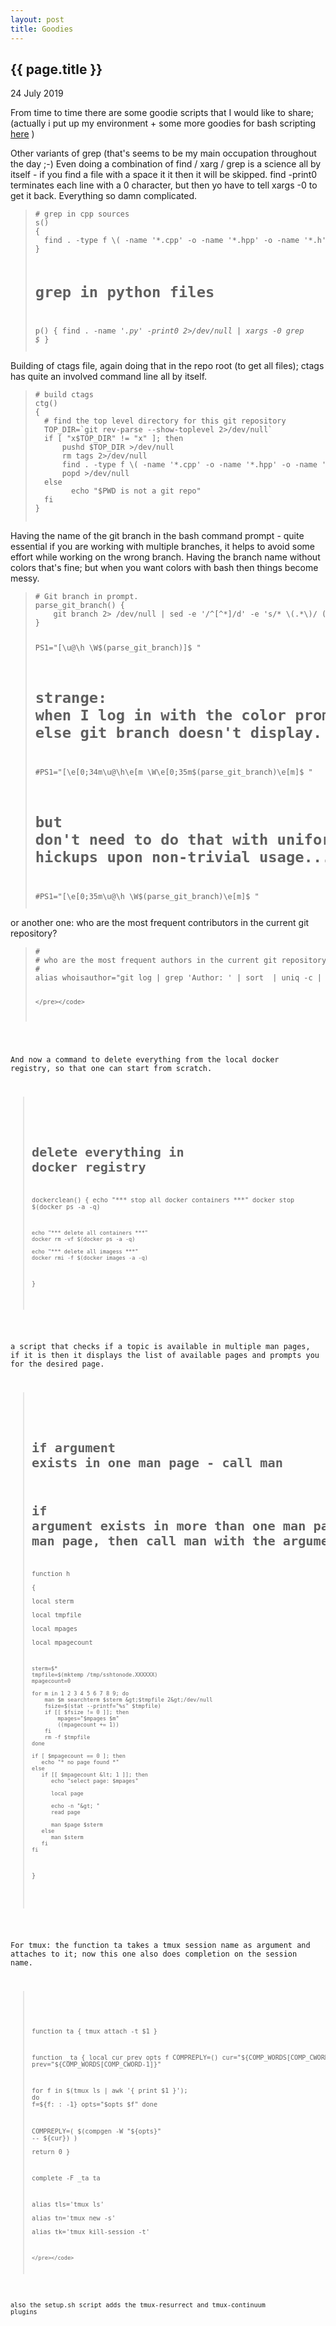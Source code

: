 ```yaml
---
layout: post
title: Goodies
---
```


{{ page.title }}
----------------

<p class="publish_date">
24 July 2019
</p>

From time to time there are some goodie scripts that I would like to share; 
(actually i put up my environment + some more goodies for bash scripting [here](https://github.com/MoserMichael/myenv) )


Other variants of grep (that's seems to be my main occupation throughout the day ;-)
Even doing a combination of find / xarg / grep is a science all by itself - if you find a file with a space it it then it will be skipped.
find -print0 terminates each line with a 0 character, but then yo have to tell xargs -0 to get it back.
Everything so damn complicated.

<blockquote>
    <code><pre>
# grep in cpp sources
s()
{
  find . -type f \( -name '*.cpp' -o -name '*.hpp' -o -name '*.h' \) -print0 2>/dev/null | xargs -0 grep $*
}

# grep in python files
p()
{
  find . -name '*.py' -print0 2>/dev/null | xargs -0 grep $*
}
    </pre></code>
</blockquote>

Building of ctags file, again doing that in the repo root (to get all files); ctags has quite an involved command line all by itself.

<blockquote>
    <code><pre>
# build ctags
ctg()
{
  # find the top level directory for this git repository
  TOP_DIR=`git rev-parse --show-toplevel 2>/dev/null`
  if [ "x$TOP_DIR" != "x" ]; then
      pushd $TOP_DIR >/dev/null
      rm tags 2>/dev/null
      find . -type f \( -name '*.cpp' -o -name '*.hpp' -o -name '*.h' \) -print 0 | xargs -0 ctags -a --c++-kinds=+p --fields=+iaS --extra=+q --language-force=C++   
      popd >/dev/null
  else 
        echo "$PWD is not a git repo"
  fi
}
    </pre></code>
</blockquote>


Having the name of the git branch in the bash command prompt - quite essential if you are working with multiple branches, it helps to avoid some effort while working on the wrong branch.
Having the branch name without colors that's fine; but when you want colors with bash then things become messy.


<blockquote>
    <code><pre>
# Git branch in prompt.
parse_git_branch() {
    git branch 2> /dev/null | sed -e '/^[^*]/d' -e 's/* \(.*\)/ (\1)/'
}

PS1="[\u@\h \W\$(parse_git_branch)]\$ "

# strange: when I log in with the color prompt, then I have to resource the shell, else git branch doesn't display.
#PS1="[\e[0;34m\u@\h\e[m \W\\e[0;35m$(parse_git_branch)\e[m]\$ "

# but don't need to do that with uniform coloring ... as awayls strange hickups upon non-trivial usage...
#PS1="[\e[0;35m\u@\h \W\$(parse_git_branch)\e[m]\$ "
    </pre></code>
</blockquote>

or another one: who are the most frequent contributors in the current git repository?

<blockquote>
    <code><pre>
#
# who are the most frequent authors in the current git repository?
#
alias whoisauthor="git log | grep 'Author: ' | sort  | uniq -c | sort -k1rn | less"


    </pre></code>
</blockquote>

And now a command to delete everything from the local docker registry, so that one can start from scratch. 

<blockquote>    
    <code><pre>
    
# delete everything in docker registry 
dockerclean() 
{
    echo "*** stop all docker containers ***"
    docker stop $(docker ps -a -q)
    
    echo "*** delete all containers ***"
    docker rm -vf $(docker ps -a -q)

    echo "*** delete all imagess ***"
    docker rmi -f $(docker images -a -q)
}
    </pre></code>
</blockquote>
   
a script that checks if a topic is available in multiple man pages, if it is then it displays the list of available pages and prompts you for the desired page.

<blockquote>    
    <code><pre>
    
# if argument exists in one man page - call man <argument>                                                                                                                                                                                    
# if argument exists in more than one man page - promt user for a choice of man page, then call man with the argument                                                                                                                         
function h                                                                                                                                                                                                                                    
{                                                                                                                                                                                                                                             
    local sterm                                                                                                                                                                                                                               
    local tmpfile                                                                                                                                                                                                                             
    local mpages                                                                                                                                                                                                                              
    local mpagecount                                                                                                                                                                                                                          
                                                                                                                                                                                                                                              
    sterm=$*                                                                                                                                                                                                                                  
    tmpfile=$(mktemp /tmp/sshtonode.XXXXXX)                                                                                                                                                                                                       mpagecount=0                                                                                                                                                                                                                              
                                                                                                                                                                                                                                              
    for m in 1 2 3 4 5 6 7 8 9; do                                                                                                                                                                                                            
        man $m searchterm $sterm &gt;$tmpfile 2&gt;/dev/null                                                                                                                                                                                        
        fsize=$(stat --printf="%s" $tmpfile)                                                                                                                                                                                                  
        if [[ $fsize != 0 ]]; then                                                                                                                                                                                                            
            mpages="$mpages $m"                                                                                                                                                                                                               
            ((mpagecount += 1))                                                                                                                                                                                                               
        fi                                                                                                                                                                                                                                    
        rm -f $tmpfile                                                                                                                                                                                                                        
    done                                                                                                                                                                                                                                      
                                                                                                                                                                                                                                              
    if [ $mpagecount == 0 ]; then                                                                                                                                                                                                             
       echo "* no page found *"                                                                                                                                                                                                               
    else                                                                                                                                                                                                                                      
       if [[ $mpagecount &lt; 1 ]]; then                                                                                                                                                                                                         
          echo "select page: $mpages"                                                                                                                                                                                                         
                                                                                                                                                                                                                                              
          local page                                                                                                                                                                                                                          
                                                                                                                                                                                                                                              
          echo -n "&gt; "                                                                                                                                                                                                                        
          read page                                                                                                                                                                                                                           
                                                                                                                                                                                                                                              
          man $page $sterm                                                                                                                                                                                                                    
       else                                                                                                                                                                                                                                   
          man $sterm                                                                                                                                                                                                                          
       fi                                                                                                                                                                                                                                     
    fi                                                                                                                                                                                                                                        
}    
    </pre></code>
</blockquote>

For tmux: the function ta takes a tmux session name as argument and attaches to it; now this one also does completion on the session name.

<blockquote>    
    <code><pre>

function ta {
    tmux attach -t $1
}

function _ta {
  local cur prev opts f
  COMPREPLY=()
  cur="${COMP_WORDS[COMP_CWORD]}"
  prev="${COMP_WORDS[COMP_CWORD-1]}"

  for f in $(tmux ls | awk '{ print $1 }'); do
    f=${f: : -1}
    opts="$opts $f" 
  done

  COMPREPLY=( $(compgen -W "${opts}" -- ${cur}) )  
  return 0
}   

complete -F _ta ta 

                                                                                                                                                                                                                                              
alias tls='tmux ls'                                                                                                                                                                                                                           
alias tn='tmux new -s'                                                                                                                                                                                                                        
alias tk='tmux kill-session -t'  

    </pre></code>
</blockquote>

also the setup.sh script adds the tmux-resurrect and tmux-continuum plugins
